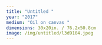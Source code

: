```yaml
---
title: "Untitled "
year: "2017"
medium: "Oil on canvas "
dimensions: 30x20in. / 76.2x50.8cm
image: /img/untitled/l3d9104.jpeg
---
```




